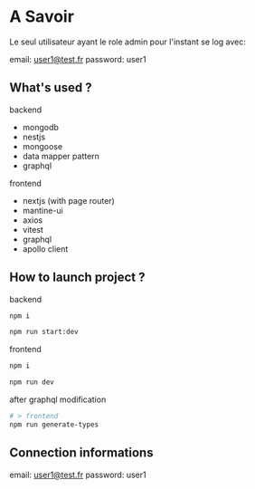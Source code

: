 # A Savoir

Le seul utilisateur ayant le role admin pour l'instant se log avec:

email: user1@test.fr
password: user1

## What's used ?

backend

- mongodb
- nestjs
- mongoose
- data mapper pattern
- graphql

frontend

- nextjs (with page router)
- mantine-ui
- axios
- vitest
- graphql
- apollo client

## How to launch project ?

backend

```bash
npm i

npm run start:dev
```

frontend

```bash
npm i

npm run dev
```

after graphql modification

```bash
# > frontend
npm run generate-types
```

## Connection informations

email: user1@test.fr
password: user1

